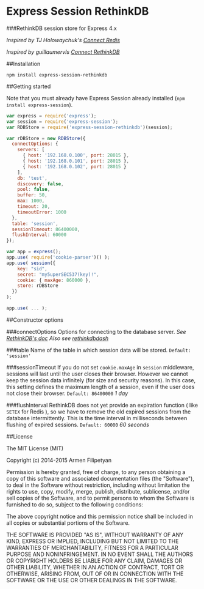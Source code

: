 Express Session RethinkDB
=================

###RethinkDB session store for Express 4.x 

*Inspired by TJ Holowaychuk's [Connect Redis](https://github.com/visionmedia/connect-redis)*

*Inspired by guillaumervls [Connect RethinkDB](https://github.com/guillaumervls/connect-rethinkdb)*

##Installation

```npm install express-session-rethinkdb```

##Getting started

Note that you must already have Express Session already installed (```npm install express-session```).

```javascript
var express = require('express');
var session = require('express-session');
var RDBStore = require('express-session-rethinkdb')(session);

var rDBStore = new RDBStore({
  connectOptions: {
    servers: [
      { host: '192.168.0.100', port: 28015 },
      { host: '192.168.0.101', port: 28015 },
      { host: '192.168.0.102', port: 28015 }
    ],
    db: 'test',
    discovery: false,
    pool: false,
    buffer: 50,
    max: 1000,
    timeout: 20,
    timeoutError: 1000
  },
  table: 'session',
  sessionTimeout: 86400000,
  flushInterval: 60000
});

var app = express();
app.use( require('cookie-parser')() );
app.use( session({
    key: "sid",
    secret: "my5uperSEC537(key)!",
    cookie: { maxAge: 860000 },
    store: rDBStore 
  })
);

app.use( ... );
```

##Constructor options

###connectOptions
Options for connecting to the database server. 
*See [RethinkDB's doc](http://www.rethinkdb.com/api/javascript/#connect)*
*Also see [rethinkdbdash](https://github.com/neumino/rethinkdbdash)*

###table
Name of the table in which session data will be stored.
`Default: 'session'`

###sessionTimeout
If you do not set ```cookie.maxAge``` in ```session``` middleware, sessions will last until the user closes their browser. 
However we cannot keep the session data infinitely (for size and security reasons). 
In this case, this setting defines the maximum length of a session, even if the user does not close their browser. 
`Default: 86400000` *1 day*

###flushInterval
RethinkDB does not yet provide an expiration function ( like ```SETEX``` for Redis ), so we have to remove the old expired sessions from the database intermittently. This is the time interval in milliseconds between flushing of expired sessions.
`Default: 60000` *60 seconds*

##License

The MIT License (MIT)

Copyright (c) 2014-2015 Armen Filipetyan

Permission is hereby granted, free of charge, to any person obtaining a copy
of this software and associated documentation files (the "Software"), to deal
in the Software without restriction, including without limitation the rights
to use, copy, modify, merge, publish, distribute, sublicense, and/or sell
copies of the Software, and to permit persons to whom the Software is
furnished to do so, subject to the following conditions:

The above copyright notice and this permission notice shall be included in
all copies or substantial portions of the Software.

THE SOFTWARE IS PROVIDED "AS IS", WITHOUT WARRANTY OF ANY KIND, EXPRESS OR
IMPLIED, INCLUDING BUT NOT LIMITED TO THE WARRANTIES OF MERCHANTABILITY,
FITNESS FOR A PARTICULAR PURPOSE AND NONINFRINGEMENT. IN NO EVENT SHALL THE
AUTHORS OR COPYRIGHT HOLDERS BE LIABLE FOR ANY CLAIM, DAMAGES OR OTHER
LIABILITY, WHETHER IN AN ACTION OF CONTRACT, TORT OR OTHERWISE, ARISING FROM,
OUT OF OR IN CONNECTION WITH THE SOFTWARE OR THE USE OR OTHER DEALINGS IN
THE SOFTWARE.
